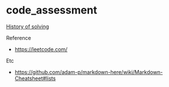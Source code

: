 # code_assessment

[History of solving](./History.md)

Reference
- https://leetcode.com/


Etc
- https://github.com/adam-p/markdown-here/wiki/Markdown-Cheatsheet#lists
